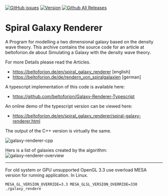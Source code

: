 [![GitHub issues](https://img.shields.io/github/issues/beltoforion/Galaxy-Renderer.svg?maxAge=360)](https://github.com/beltoforion/Galaxy-Renderer/issues)
[![Version](https://img.shields.io/github/release/beltoforion/Galaxy-Renderer.svg?maxAge=360)](https://github.com/beltoforion/Galaxy-Renderer/blob/master/CHANGELOG)
[![Github All Releases](https://img.shields.io/github/downloads/beltoforion/Galaxy-Renderer/total.svg)](https://github.com/beltoforion/Galaxy-Renderer/releases/tag/v1.1.0)

# Spiral Galaxy Renderer

A Program for modelling a two dimensional galaxy based on the density wave theory. This archive contains the source code for an 
article at beltoforion.de about Simulating a Galaxy with the density wave theory.

For more Details please read the Articles.

* https://beltoforion.de/en/spiral_galaxy_renderer [english]
* https://beltoforion.de/de/rendern_von_spiralgalaxien [german]

A typescript implementation of this code is available here:

* https://github.com/beltoforion/Galaxy-Renderer-Typescript

An online demo of the typescript version can be viewed here:

* https://beltoforion.de/en/spiral_galaxy_renderer/spiral-galaxy-renderer.html

The output of the C++ version is virtually the same.

![galaxy-renderer-cpp](https://user-images.githubusercontent.com/2202567/183997359-e4480044-986e-445d-935c-a50d55db21f3.jpg)

Hers is a list of galaxies created by the algorithm:
![galaxy-renderer-overview](https://user-images.githubusercontent.com/2202567/183997403-eff97429-b0d2-4933-a49e-ac16e0cab27c.jpg)

-----------

For old system or GPU unsupported OpenGL 3.3 use overload MESA version for running application.
In Linux.
```
MESA_GL_VERSION_OVERRIDE=3.3 MESA_GLSL_VERSION_OVERRIDE=330 ./galaxy_rendere
```


